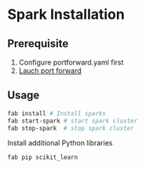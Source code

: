 # Spark Installation

## Prerequisite 

1. Configure portforward.yaml first
1. [Lauch port forward](../portforward/readme.md)

## Usage

```bash
fab install # Install sparks
fab start-spark # start spark cluster
fab stop-spark  # stop spark cluster
```

Install additional Python libraries

```bash
fab pip scikit_learn
```